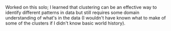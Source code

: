 Worked on this solo; I learned that clustering can be an effective way to identify different patterns in data but still requires some domain understanding of what's in the data (I wouldn't have known what to make of some of the clusters if I didn't know basic world history). 
